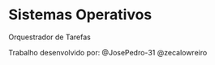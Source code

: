# Sistemas Operativos
 
Orquestrador de Tarefas

Trabalho desenvolvido por: @JosePedro-31 @zecalowreiro
